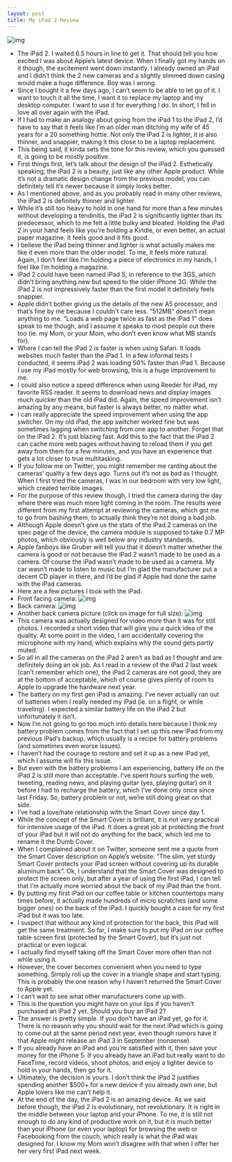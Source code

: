 ```yaml
---
layout: post
title: My iPad 2 Review
---
```

![img](http://media.idownloadblog.com/wp-content/uploads/2011/03/iPad-2-Better.png)
* The iPad 2. I waited 6.5 hours in line to get it. That should tell you how excited I was about Apple’s latest device. When I finally got my hands on it though, the excitement went down instantly. I already owned an iPad and I didn’t think the 2 new cameras and a slightly slimmed down casing would make a huge difference. Boy was I wrong.
* Since I bought it a few days ago, I can’t seem to be able to let go of it. I want to touch it all the time, I want it to replace my laptop and my desktop computer. I want to use it for everything I do. In short, I fell in love all over again with the iPad.
* If I had to make an analogy about going from the iPad 1 to the iPad 2, I’d have to say that it feels like I’m an older man ditching my wife of 45 years for a 20 something hottie. Not only the iPad 2 is lighter, it is also thinner, and snappier, making it this close to be a laptop replacement.
* This being said, it kinda sets the tone for this review, which you guessed it, is going to be mostly positive.
* First things first, let’s talk about the design of the iPad 2. Esthetically speaking, the iPad 2 is a beauty, just like any other Apple product. While it’s not a dramatic design change from the previous model, you can definitely tell it’s newer because it simply looks better.
* As I mentioned above, and as you probably read in many other reviews, the iPad 2 is definitely thinner and lighter.
* While it’s still too heavy to hold in one hand for more than a few minutes without developing a tendinitis, the iPad 2 is significantly lighter than its predecessor, which to me felt a little bulky and bloated. Holding the iPad 2 in your hand feels like you’re holding a Kindle, or even better, an actual paper magazine. It feels good and it fits good.
* I believe the iPad being thinner and lighter is what actually makes me like it even more than the older model. To me, it feels more natural. Again, I don’t feel like I’m holding a piece of electronics in my hands, I feel like I’m holding a magazine.
* iPad 2 could have been named iPad S, in reference to the 3GS, which didn’t bring anything new but speed to the older iPhone 3G. While the iPad 2 is not impressively faster than the first model it definitely feels snappier.
* Apple didn’t bother giving us the details of the new A5 processor, and that’s fine by me because I couldn’t care less. “512MB” doesn’t mean anything to me. “Loads a web page twice as fast as the iPad 1” does speak to me though, and I assume it speaks to most people out there too (ie. my Mom, or your Mom, who don’t even know what MB stands for).
* Where I can tell the iPad 2 is faster is when using Safari. It loads websites much faster than the iPad 1. In a few informal tests I conducted, it seems iPad 2 was loading 50% faster than iPad 1. Because I use my iPad mostly for web browsing, this is a huge improvement to me.
* I could also notice a speed difference when using Reeder for iPad, my favorite RSS reader. It seems to download news and display images much quicker than the old iPad did. Again, the speed improvement isn’t amazing by any means, but faster is always better, no matter what.
* I can really appreciate the speed improvement when using the app switcher. On my old iPad, the app switcher worked fine but was sometimes lagging when switching from one app to another. Forget that on the iPad 2. It’s just blazing fast. Add this to the fact that the iPad 2 can cache more web pages without having to reload them if you get away from them for a few minutes, and you have an experience that gets a lot closer to true multitasking.
* If you follow me on Twitter, you might remember me ranting about the cameras’ quality a few days ago. Turns out it’s not as bad as I thought. When I first tried the cameras, I was in our bedroom with very low light, which created terrible images.
* For the purpose of this review though, I tried the camera during the day where there was much more light coming in the room. The results were different from my first attempt at reviewing the cameras, which got me to go from bashing them, to actually think they’re not doing a bad job.
* Although Apple doesn’t give us the stats of the iPad 2 cameras on the spec page of the device, the camera module is supposed to take 0.7 MP photos, which obviously is well below any industry standards.
* Apple fanboys like Gruber will tell you that it doesn’t matter whether the camera is good or not because the iPad 2 wasn’t made to be used as a camera. Of course the iPad wasn’t made to be used as a camera. My car wasn’t made to listen to music but I’m glad the manufacturer put a decent CD player in there, and I’d be glad if Apple had done the same with the iPad cameras.
* Here are a few pictures I took with the iPad.
* Front facing camera:
![img](http://media.idownloadblog.com/wp-content/uploads/2011/03/iPad-2-Front-Camera-e1300240464103.jpg)
* Back camera:
![img](http://media.idownloadblog.com/wp-content/uploads/2011/03/iPad-2-Back-facing-camera.jpg)
* Another back camera picture (click on image for full size):
![img](http://media.idownloadblog.com/wp-content/uploads/2011/03/iPad-2-back-facing-camera-2.jpg)
* This camera was actually designed for video more than it was for still photos. I recorded a short video that will give you a quick idea of the quality. At some point in the video, I am accidentally covering the microphone with my hand, which explains why the sound gets partly muted.
* So all in all the cameras on the iPad 2 aren’t as bad as I thought and are definitely doing an ok job. As I read in a review of the iPad 2 last week (can’t remember which one), the iPad 2 cameras are not good, they are at the bottom of acceptable, which of course gives plenty of room to Apple to upgrade the hardware next year.
* The battery on my first gen iPad is amazing. I’ve never actually ran out of batteries when I really needed my iPad (ie. on a flight, or while traveling). I expected a similar battery life on the iPad 2 but unfortunately it isn’t.
* Now I’m not going to go too much into details here because I think my battery problem comes from the fact that I set up this new iPad from my previous iPad’s backup, which usually is a recipe for battery problems (and sometimes even worse issues).
* I haven’t had the courage to restore and set it up as a new iPad yet, which I assume will fix this issue.
* But even with the battery problems I am experiencing, battery life on the iPad 2 is still more than acceptable. I’ve spent hours surfing the web, tweeting, reading news, and playing guitar (yes, playing guitar) on it before I had to recharge the battery, which I’ve done only once since last Friday. So, battery problem or not, we’re still doing great on that side.
* I’ve had a love/hate relationship with the Smart Cover since day 1.
* While the concept of the Smart Cover is brilliant, it is not very practical for intensive usage of the iPad. It does a great job at protecting the front of your iPad but it will not do anything for the back, which led me to rename it the Dumb Cover.
* When I complained about it on Twitter, someone sent me a quote from the Smart Cover description on Apple’s website: “The slim, yet sturdy Smart Cover protects your iPad screen without covering up its durable aluminum back“. Ok, I understand that the Smart Cover was designed to protect the screen only, but after a year of using the first iPad, I can tell that I’m actually more worried about the back of my iPad than the front.
* By putting my first iPad on our coffee table or kitchen countertops many times before, it actually made hundreds of micro scratches (and some bigger ones) on the back of the iPad. I quickly bought a case for my first iPad but it was too late.
* I suspect that without any kind of protection for the back, this iPad will get the same treatment. So far, I make sure to put my iPad on our coffee table screen first (protected by the Smart Cover), but it’s just not practical or even logical.
* I actually find myself taking off the Smart Cover more often than not while using it.
* However, the cover becomes convenient when you need to type something. Simply roll up the cover in a triangle shape and start typing. This is probably the one reason why I haven’t returned the Smart Cover to Apple yet.
* I can’t wait to see what other manufacturers come up with.
* This is the question you might have on your lips if you haven’t purchased an iPad 2 yet. Should you buy an iPad 2?
* The answer is pretty simple. If you don’t have an iPad yet, go for it. There is no reason why you should wait for the next iPad which is going to come out at the same period next year, even though rumors have it that Apple might release an iPad 3 in September (nonsense).
* If you already have an iPad and you’re satisfied with it, then save your money for the iPhone 5. If you already have an iPad but really want to do FaceTime, record videos, shoot photos, and enjoy a lighter device to hold in your hands, then go for it.
* Ultimately, the decision is yours. I don’t think the iPad 2 justifies spending another $500+ for a new device if you already own one, but Apple lovers like me can’t help it.
* At the end of the day, the iPad 2 is an amazing device. As we said before though, the iPad 2 is evolutionary, not revolutionary. It is right in the middle between your laptop and your iPhone. To me, it is still not enough to do any kind of productive work on it, but it is much better than your iPhone (or even your laptop) for browsing the web or Facebooking from the couch, which really is what the iPad was designed for. I know my Mom won’t disagree with that when I offer her her very first iPad next week.

